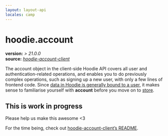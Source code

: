 ```yaml
---
layout: layout-api
locales: camp
---
```

# hoodie.account
**version:**      *> 21.0.0*<br>
**source:** 		*[hoodie-account-client](https://github.com/hoodiehq/hoodie-account-client)*

The account object in the client-side Hoodie API covers all user and authentication-related operations, and enables you to do previously complex operations, such as signing up a new user, with only a few lines of frontend code. Since [data in Hoodie is generally bound to a user](/camp/hoodieverse/glossary.html#private-user-store), it makes sense to familiarise yourself with **account** before you move on to [store](/camp/techdocs/api/client/hoodie.store.html).

## This is work in progress

Please help us make this awesome <3

For the time being, check out [hoodie-account-client’s README](https://github.com/hoodiehq/hoodie-account-client).
